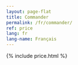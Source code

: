 ```yaml
---
layout: page-flat
title: Commander
permalink: /fr/commander/
ref: price
lang: fr
lang-name: Français
---
```


{% include price.html %}
